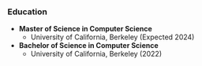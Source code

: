 ### Education

* **Master of Science in Computer Science**
   * University of California, Berkeley (Expected 2024) 
* **Bachelor of Science in Computer Science**
   * University of California, Berkeley (2022)
